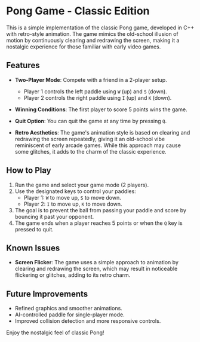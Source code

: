 # Pong Game - Classic Edition

This is a simple implementation of the classic Pong game, developed in C++ with retro-style animation. The game mimics the old-school illusion of motion by continuously clearing and redrawing the screen, making it a nostalgic experience for those familiar with early video games.

## Features

- **Two-Player Mode**: Compete with a friend in a 2-player setup.
  - Player 1 controls the left paddle using `W` (up) and `S` (down).
  - Player 2 controls the right paddle using `I` (up) and `K` (down).
  
- **Winning Conditions**: The first player to score 5 points wins the game.

- **Quit Option**: You can quit the game at any time by pressing `Q`.

- **Retro Aesthetics**: The game's animation style is based on clearing and redrawing the screen repeatedly, giving it an old-school vibe reminiscent of early arcade games. While this approach may cause some glitches, it adds to the charm of the classic experience.

## How to Play

1. Run the game and select your game mode (2 players).
2. Use the designated keys to control your paddles:
   - Player 1: `W` to move up, `S` to move down.
   - Player 2: `I` to move up, `K` to move down.
3. The goal is to prevent the ball from passing your paddle and score by bouncing it past your opponent.
4. The game ends when a player reaches 5 points or when the `Q` key is pressed to quit.

## Known Issues

- **Screen Flicker**: The game uses a simple approach to animation by clearing and redrawing the screen, which may result in noticeable flickering or glitches, adding to its retro charm.

## Future Improvements

- Refined graphics and smoother animations.
- AI-controlled paddle for single-player mode.
- Improved collision detection and more responsive controls.

Enjoy the nostalgic feel of classic Pong!
